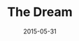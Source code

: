 ---
title: "The Dream"
show_title_on_cover: true
date: "2015-05-31"
version: 1
volume: 1
issue: 1
category: "Wordpress Posts"
format: "wordpress-v2022_2"
synopsis: "Zene and Zeanne had a dream...what is it?"
url: ""
modes: [
    {mode_name: "Original", call_at: [0, 1, 2]}
]
---